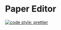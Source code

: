 # Paper Editor

[![code style: prettier](https://img.shields.io/badge/code_style-prettier-ff69b4.svg?style=flat-square)](https://github.com/prettier/prettier)
